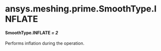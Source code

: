 # ansys.meshing.prime.SmoothType.INFLATE



#### SmoothType.INFLATE *= 2*

Performs inflation during the operation.

<!-- !! processed by numpydoc !! -->
